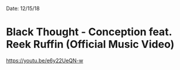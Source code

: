 Date: 12/15/18

# Black Thought - Conception feat. Reek Ruffin (Official Music Video)

https://youtu.be/e6y22UeQN-w